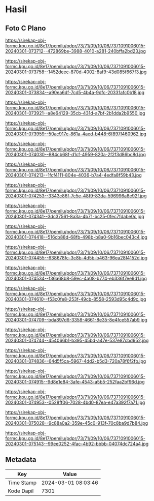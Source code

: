 # Hasil

## Foto C Plano

https://sirekap-obj-formc.kpu.go.id/8e17/pemilu/pdpr/73/71/09/10/06/7371091006015-20240301-073712--472869be-3988-4010-a281-240bffa2bd23.jpg

https://sirekap-obj-formc.kpu.go.id/8e17/pemilu/pdpr/73/71/09/10/06/7371091006015-20240301-073758--1452deec-870d-4002-8af9-43d085f667f3.jpg

https://sirekap-obj-formc.kpu.go.id/8e17/pemilu/pdpr/73/71/09/10/06/7371091006015-20240301-073834--a90ea6df-7cd5-4b4a-9dfc-20331afc0b18.jpg

https://sirekap-obj-formc.kpu.go.id/8e17/pemilu/pdpr/73/71/09/10/06/7371091006015-20240301-073921--a8e64129-35cb-431d-a7bf-2b1dda2b9550.jpg

https://sirekap-obj-formc.kpu.go.id/8e17/pemilu/pdpr/73/71/09/10/06/7371091006015-20240301-073959--50ac917e-861a-4aed-b448-6f897f460962.jpg

https://sirekap-obj-formc.kpu.go.id/8e17/pemilu/pdpr/73/71/09/10/06/7371091006015-20240301-074030--884cb68f-d1cf-4959-820a-2f2f3d86bc8d.jpg

https://sirekap-obj-formc.kpu.go.id/8e17/pemilu/pdpr/73/71/09/10/06/7371091006015-20240301-074213--1fcf4111-804e-4036-b7a4-4edfa8f59b43.jpg

https://sirekap-obj-formc.kpu.go.id/8e17/pemilu/pdpr/73/71/09/10/06/7371091006015-20240301-074253--3343c86f-7c5e-48f9-83da-596996a8e92f.jpg

https://sirekap-obj-formc.kpu.go.id/8e17/pemilu/pdpr/73/71/09/10/06/7371091006015-20240301-074341--3dc37561-8a3a-4b71-bc25-0fec7fdabe0c.jpg

https://sirekap-obj-formc.kpu.go.id/8e17/pemilu/pdpr/73/71/09/10/06/7371091006015-20240301-074418--516cb88d-68fb-498b-b8a0-9b16bec043c4.jpg

https://sirekap-obj-formc.kpu.go.id/8e17/pemilu/pdpr/73/71/09/10/06/7371091006015-20240301-074455--638678fc-3c8b-4d5b-b463-96ea28f4152d.jpg

https://sirekap-obj-formc.kpu.go.id/8e17/pemilu/pdpr/73/71/09/10/06/7371091006015-20240301-074534--f36a68b8-59ec-4a08-b774-eb336f7ee9d1.jpg

https://sirekap-obj-formc.kpu.go.id/8e17/pemilu/pdpr/73/71/09/10/06/7371091006015-20240301-074610--f53c0fe8-253f-49cb-8558-2593d95c4d9c.jpg

https://sirekap-obj-formc.kpu.go.id/8e17/pemilu/pdpr/73/71/09/10/06/7371091006015-20240301-074709--bda897d6-3358-4661-8e35-8e4fce557ab9.jpg

https://sirekap-obj-formc.kpu.go.id/8e17/pemilu/pdpr/73/71/09/10/06/7371091006015-20240301-074744--454066b1-b395-45bd-a47e-537e87cbd952.jpg

https://sirekap-obj-formc.kpu.go.id/8e17/pemilu/pdpr/73/71/09/10/06/7371091006015-20240301-074836--64d5f5ca-5967-4dd2-b5d3-720a78f6f2fb.jpg

https://sirekap-obj-formc.kpu.go.id/8e17/pemilu/pdpr/73/71/09/10/06/7371091006015-20240301-074915--9d8e1e84-3afe-4543-a5b5-252faa2bf96d.jpg

https://sirekap-obj-formc.kpu.go.id/8e17/pemilu/pdpr/73/71/09/10/06/7371091006015-20240301-074953--0528ff06-7028-4bd0-87ea-e47a392f7a71.jpg

https://sirekap-obj-formc.kpu.go.id/8e17/pemilu/pdpr/73/71/09/10/06/7371091006015-20240301-075028--9c88a0a2-359e-45c0-913f-70c8ba9d7b84.jpg

https://sirekap-obj-formc.kpu.go.id/8e17/pemilu/pdpr/73/71/09/10/06/7371091006015-20240301-075143--99ee0252-4fac-4b92-bbbb-04074dc724a4.jpg


## Metadata

| Key        | Value               |
| ---------- | ------------------- |
| Time Stamp | 2024-03-01 08:03:46 |
| Kode Dapil | 7301                |



